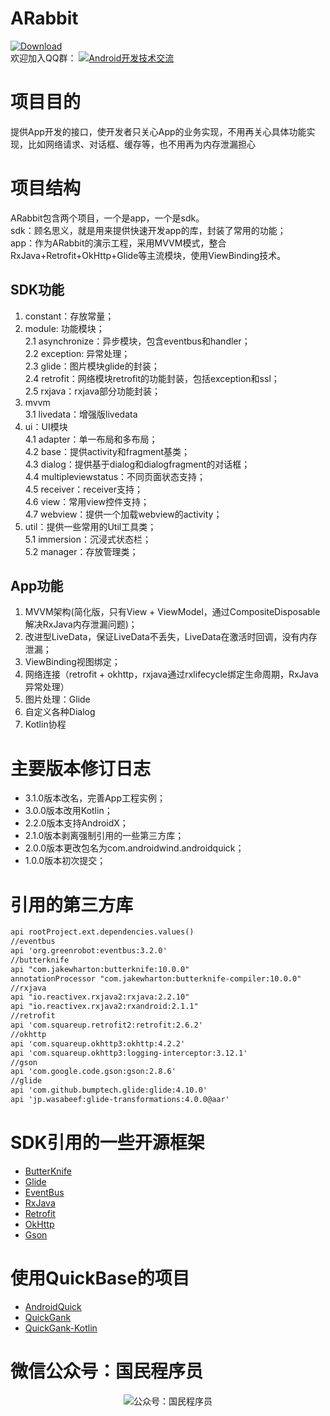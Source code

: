 # ARabbit
[![Download](https://api.bintray.com/packages/ddnosh/maven/androidquick/images/download.svg) ](https://bintray.com/ddnosh/maven/androidquick/_latestVersion)  
欢迎加入QQ群：
<a target="_blank" href="//shang.qq.com/wpa/qunwpa?idkey=5867e988b85eecbb8c50bedab9810624fc017ce71098ae9394e7c935a4125281"><img border="0" src="http://pub.idqqimg.com/wpa/images/group.png" alt="Android开发技术交流" title="Android开发技术交流"></a>

# 项目目的
提供App开发的接口，使开发者只关心App的业务实现，不用再关心具体功能实现，比如网络请求、对话框、缓存等，也不用再为内存泄漏担心

# 项目结构
ARabbit包含两个项目，一个是app，一个是sdk。  
sdk：顾名思义，就是用来提供快速开发app的库，封装了常用的功能；     
app：作为ARabbit的演示工程，采用MVVM模式，整合RxJava+Retrofit+OkHttp+Glide等主流模块，使用ViewBinding技术。  
## SDK功能
1. constant：存放常量；  
2. module: 功能模块；  
2.1 asynchronize：异步模块，包含eventbus和handler；  
2.2 exception: 异常处理；  
2.3 glide：图片模块glide的封装；  
2.4 retrofit：网络模块retrofit的功能封装，包括exception和ssl；  
2.5 rxjava：rxjava部分功能封装；  
3. mvvm  
3.1 livedata：增强版livedata
4. ui：UI模块  
4.1 adapter：单一布局和多布局；  
4.2 base：提供activity和fragment基类；  
4.3 dialog：提供基于dialog和dialogfragment的对话框；  
4.4 multipleviewstatus：不同页面状态支持；  
4.5 receiver：receiver支持；  
4.6 view：常用view控件支持；  
4.7 webview：提供一个加载webview的activity；  
5. util：提供一些常用的Util工具类；  
5.1 immersion：沉浸式状态栏；  
5.2 manager：存放管理类；  
## App功能
1. MVVM架构(简化版，只有View + ViewModel，通过CompositeDisposable解决RxJava内存泄漏问题)；  
2. 改进型LiveData，保证LiveData不丢失，LiveData在激活时回调，没有内存泄漏；  
3. ViewBinding视图绑定；  
4. 网络连接（retrofit + okhttp，rxjava通过rxlifecycle绑定生命周期，RxJava异常处理）
5. 图片处理：Glide
6. 自定义各种Dialog
7. Kotlin协程
# 主要版本修订日志
* 3.1.0版本改名，完善App工程实例；
* 3.0.0版本改用Kotlin；  
* 2.2.0版本支持AndroidX；  
* 2.1.0版本剥离强制引用的一些第三方库；  
* 2.0.0版本更改包名为com.androidwind.androidquick；  
* 1.0.0版本初次提交；  

# 引用的第三方库
``` xml
api rootProject.ext.dependencies.values()
//eventbus
api 'org.greenrobot:eventbus:3.2.0'
//butterknife
api "com.jakewharton:butterknife:10.0.0"
annotationProcessor "com.jakewharton:butterknife-compiler:10.0.0"
//rxjava
api "io.reactivex.rxjava2:rxjava:2.2.10"
api "io.reactivex.rxjava2:rxandroid:2.1.1"
//retrofit
api 'com.squareup.retrofit2:retrofit:2.6.2'
//okhttp
api 'com.squareup.okhttp3:okhttp:4.2.2'
api 'com.squareup.okhttp3:logging-interceptor:3.12.1'
//gson
api 'com.google.code.gson:gson:2.8.6'
//glide
api 'com.github.bumptech.glide:glide:4.10.0'
api 'jp.wasabeef:glide-transformations:4.0.0@aar'
```

# SDK引用的一些开源框架
- [ButterKnife](https://github.com/JakeWharton/butterknife)
- [Glide](https://github.com/bumptech/glide)
- [EventBus](https://github.com/greenrobot/EventBus)
- [RxJava](https://github.com/ReactiveX/RxJava)
- [Retrofit](https://github.com/square/retrofit)
- [OkHttp](https://github.com/square/okhttp)
- [Gson](https://github.com/google/gson)

# 使用QuickBase的项目
- [AndroidQuick](https://github.com/ddnosh/AndroidQuick)
- [QuickGank](https://github.com/ddnosh/QuickGank)
- [QuickGank-Kotlin](https://github.com/ddnosh/QuickGank-Kotlin)

# 微信公众号：国民程序员
<p align="center">
  <img src="https://img-blog.csdnimg.cn/20200909075440310.jpg" alt="公众号：国民程序员"/>
</p>

